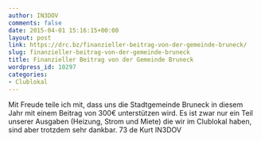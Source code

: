 ```yaml
---
author: IN3DOV
comments: false
date: 2015-04-01 15:16:15+00:00
layout: post
link: https://drc.bz/finanzieller-beitrag-von-der-gemeinde-bruneck/
slug: finanzieller-beitrag-von-der-gemeinde-bruneck
title: Finanzieller Beitrag von der Gemeinde Bruneck
wordpress_id: 10297
categories:
- Clublokal
---
```


Mit Freude teile ich mit, dass uns die Stadtgemeinde Bruneck in diesem Jahr mit einem Beitrag von 300€ unterstützen wird. Es ist zwar nur ein Teil unserer Ausgaben (Heizung, Strom und Miete) die wir im Clublokal haben, sind aber trotzdem sehr dankbar.
73 de Kurt IN3DOV
